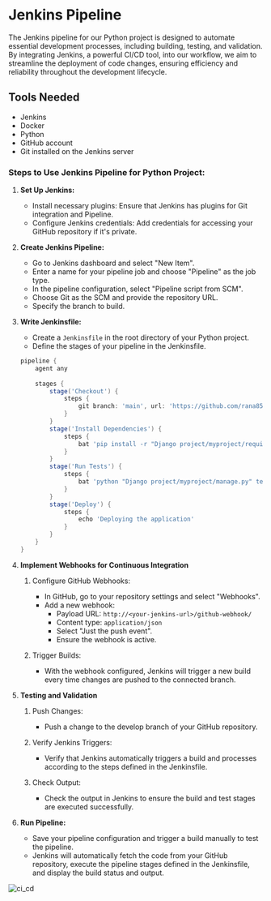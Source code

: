 # Jenkins Pipeline

The Jenkins pipeline for our Python project is designed to automate essential development processes, including building, testing, and validation. By integrating Jenkins, a powerful CI/CD tool, into our workflow, we aim to streamline the deployment of code changes, ensuring efficiency and reliability throughout the development lifecycle.

## Tools Needed
- Jenkins
- Docker
- Python
- GitHub account
- Git installed on the Jenkins server

### Steps to Use Jenkins Pipeline for Python Project:

1. **Set Up Jenkins:**
   - Install necessary plugins: Ensure that Jenkins has plugins for Git integration and Pipeline.
   - Configure Jenkins credentials: Add credentials for accessing your GitHub repository if it's private.

2. **Create Jenkins Pipeline:**
   - Go to Jenkins dashboard and select "New Item".
   - Enter a name for your pipeline job and choose "Pipeline" as the job type.
   - In the pipeline configuration, select "Pipeline script from SCM".
   - Choose Git as the SCM and provide the repository URL.
   - Specify the branch to build.

3. **Write Jenkinsfile:**
   - Create a `Jenkinsfile` in the root directory of your Python project.
   - Define the stages of your pipeline in the Jenkinsfile.
   
   ```groovy
   pipeline {
       agent any
       
       stages {
           stage('Checkout') {
               steps {
                   git branch: 'main', url: 'https://github.com/rana854/cicd-project-1.git'
               }
           }
           stage('Install Dependencies') {
               steps {
                   bat 'pip install -r "Django project/myproject/requirements.txt"'
               }
           }
           stage('Run Tests') {
               steps {
                   bat 'python "Django project/myproject/manage.py" test'
               }
           }
           stage('Deploy') {
               steps {
                   echo 'Deploying the application'
               }
           }
       }
   }
   ```

4. **Implement Webhooks for Continuous Integration**
   1. Configure GitHub Webhooks:
      - In GitHub, go to your repository settings and select "Webhooks".
      - Add a new webhook:
        - Payload URL: `http://<your-jenkins-url>/github-webhook/`
        - Content type: `application/json`
        - Select "Just the push event".
        - Ensure the webhook is active.
   
   2. Trigger Builds:
      - With the webhook configured, Jenkins will trigger a new build every time changes are pushed to the connected branch.

5. **Testing and Validation**
   
   1. Push Changes:
      - Push a change to the develop branch of your GitHub repository.

   2. Verify Jenkins Triggers:
      - Verify that Jenkins automatically triggers a build and processes according to the steps defined in the Jenkinsfile.

   3. Check Output:
      - Check the output in Jenkins to ensure the build and test stages are executed successfully.

6. **Run Pipeline:**
   - Save your pipeline configuration and trigger a build manually to test the pipeline.
   - Jenkins will automatically fetch the code from your GitHub repository, execute the pipeline stages defined in the Jenkinsfile, and display the build status and output.



![ci_cd](https://github.com/rana854/cicd-project-1/assets/132678372/4ab7b14d-875b-4ad7-a93b-e1aaacfbbb03)
